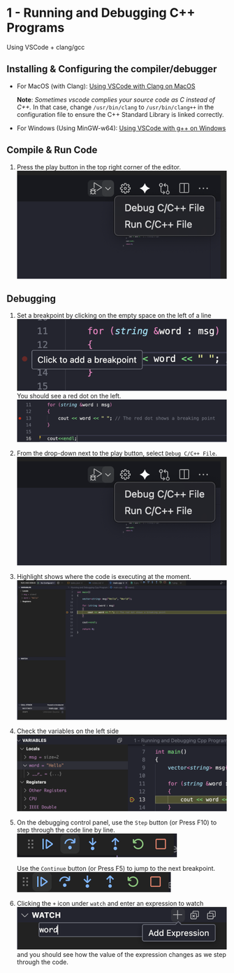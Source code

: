 # 1 - Running and Debugging C++ Programs
Using VSCode + clang/gcc

## Installing & Configuring the compiler/debugger
- For MacOS (with Clang):
    [Using VSCode with Clang on MacOS](https://code.visualstudio.com/docs/cpp/config-clang-mac)
    
    **Note**: *Sometimes vscode complies your source code as C instead of C++.* 
    In that case, change `/usr/bin/clang` to `/usr/bin/clang++` in the configuration file to ensure the C++ Standard Library is linked correctly.
- For Windows (Using MinGW-w64):
    [Using VSCode with g++ on Windows](https://code.visualstudio.com/docs/cpp/config-mingw)

## Compile & Run Code
1. Press the play button in the top right corner of the editor. ![alt text](images/1.png)
        

## Debugging
1. Set a breakpoint by clicking on the empty space on the left of a line ![alt text](images/2.png)
    You should see a red dot on the left.
    ![alt text](images/3.png)

2. From the drop-down next to the play button, select `Debug C/C++ File`. ![alt text](images/1.png)

3. Highlight shows where the code is executing at the moment. ![alt text](images/4.png)

4. Check the variables on the left side ![alt text](images/5.png)

5. On the debugging control panel, use the `Step` button (or Press F10) to step through the code line by line. ![alt text](images/6.png)
    
    Use the `Continue` button (or Press F5) to jump to the next breakpoint. 
    ![alt text](images/6.2.png)


6. Clicking the `+` icon under `watch` and enter an expression to watch ![alt text](images/7.png)
    and you should see how the value of the expression changes as we step through the code. 